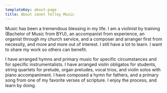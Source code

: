 ```yaml
---
templateKey: about-page
title: About Janet Tolley Music
---
```

Music has been a tremendous blessing in my life.  I am a violinist by training (Bachelor of Music from BYU), an accompanist from experience, an organist through my church service, and a composer and arranger first from necessity, and more and more out of interest.  I still have a lot to learn.  I want to share my work so others can benefit.  

I have arranged hymns and primary music for specific circumstances and for specific instrumentalists.  I have arranged violin obligatos for students, string quartets for prelude, organ preludes, vocal trios, and violin solos with piano accompaniment.  I have composed a hymn for fathers, and a primary song from one of my favorite verses of scripture.  I enjoy the process, and learn by doing.
